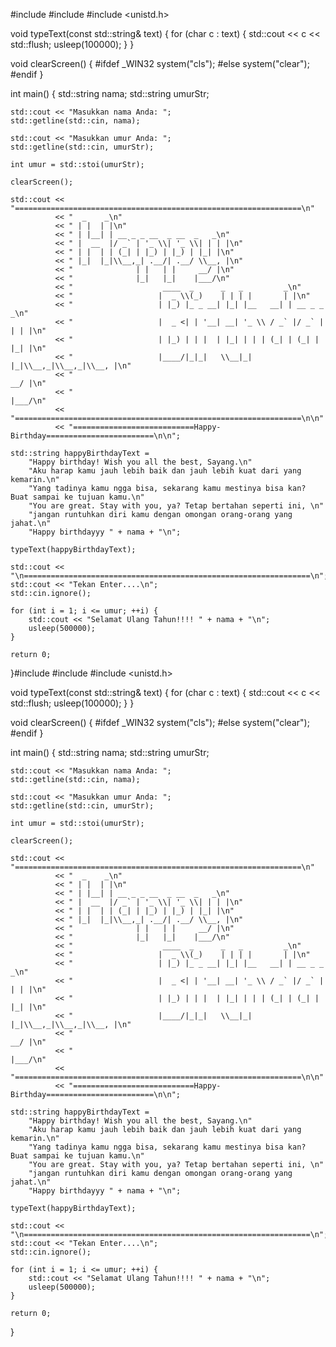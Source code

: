 #include <iostream>
#include <cstdlib>
#include <unistd.h>

void typeText(const std::string& text) {
    for (char c : text) {
        std::cout << c << std::flush;
        usleep(100000); 
    }
}

void clearScreen() {
#ifdef _WIN32
    system("cls");
#else
    system("clear");
#endif
}

int main() {
    std::string nama;
    std::string umurStr;

    std::cout << "Masukkan nama Anda: ";
    std::getline(std::cin, nama);

    std::cout << "Masukkan umur Anda: ";
    std::getline(std::cin, umurStr);

    int umur = std::stoi(umurStr);

    clearScreen();

    std::cout << "================================================================\n"
              << "  _    _\n"
              << " | |  | |\n"
              << " | |__| | __ _ _ __  _ __  _   _\n"
              << " |  __  |/ _` | '_ \\| '_ \\| | | |\n"
              << " | |  | | (_| | |_) | |_) | |_| |\n"
              << " |_|  |_|\\__,_| .__/| .__/ \\__, |\n"
              << "              | |   | |     __/ |\n"
              << "              |_|   |_|    |___/\n"
              << "                    ____  _      _   _         _\n"
              << "                   |  _ \\(_)    | | | |       | |\n"
              << "                   | |_) |_ _ __| |_| |__   __| | __ _ _   _\n"
              << "                   |  _ <| | '__| __| '_ \\ / _` |/ _` | | | |\n"
              << "                   | |_) | | |  | |_| | | | (_| | (_| | |_| |\n"
              << "                   |____/|_|_|   \\__|_| |_|\\__,_|\\__,_|\\__, |\n"
              << "                                                        __/ |\n"
              << "                                                       |___/\n"
              << "================================================================\n\n"
              << "===========================Happy-Birthday========================\n\n";

    std::string happyBirthdayText =
        "Happy birthday! Wish you all the best, Sayang.\n"
        "Aku harap kamu jauh lebih baik dan jauh lebih kuat dari yang kemarin.\n"
        "Yang tadinya kamu ngga bisa, sekarang kamu mestinya bisa kan? Buat sampai ke tujuan kamu.\n"
        "You are great. Stay with you, ya? Tetap bertahan seperti ini, \n"
        "jangan runtuhkan diri kamu dengan omongan orang-orang yang jahat.\n"
        "Happy birthdayyy " + nama + "\n";

    typeText(happyBirthdayText);

    std::cout << "\n================================================================\n";
    std::cout << "Tekan Enter....\n";
    std::cin.ignore(); 

    for (int i = 1; i <= umur; ++i) {
        std::cout << "Selamat Ulang Tahun!!!! " + nama + "\n";
        usleep(500000); 
    }

    return 0;
}#include <iostream>
#include <cstdlib>
#include <unistd.h>

void typeText(const std::string& text) {
    for (char c : text) {
        std::cout << c << std::flush;
        usleep(100000); 
    }
}

void clearScreen() {
#ifdef _WIN32
    system("cls");
#else
    system("clear");
#endif
}

int main() {
    std::string nama;
    std::string umurStr;

    std::cout << "Masukkan nama Anda: ";
    std::getline(std::cin, nama);

    std::cout << "Masukkan umur Anda: ";
    std::getline(std::cin, umurStr);

    int umur = std::stoi(umurStr);

    clearScreen();

    std::cout << "================================================================\n"
              << "  _    _\n"
              << " | |  | |\n"
              << " | |__| | __ _ _ __  _ __  _   _\n"
              << " |  __  |/ _` | '_ \\| '_ \\| | | |\n"
              << " | |  | | (_| | |_) | |_) | |_| |\n"
              << " |_|  |_|\\__,_| .__/| .__/ \\__, |\n"
              << "              | |   | |     __/ |\n"
              << "              |_|   |_|    |___/\n"
              << "                    ____  _      _   _         _\n"
              << "                   |  _ \\(_)    | | | |       | |\n"
              << "                   | |_) |_ _ __| |_| |__   __| | __ _ _   _\n"
              << "                   |  _ <| | '__| __| '_ \\ / _` |/ _` | | | |\n"
              << "                   | |_) | | |  | |_| | | | (_| | (_| | |_| |\n"
              << "                   |____/|_|_|   \\__|_| |_|\\__,_|\\__,_|\\__, |\n"
              << "                                                        __/ |\n"
              << "                                                       |___/\n"
              << "================================================================\n\n"
              << "===========================Happy-Birthday========================\n\n";

    std::string happyBirthdayText =
        "Happy birthday! Wish you all the best, Sayang.\n"
        "Aku harap kamu jauh lebih baik dan jauh lebih kuat dari yang kemarin.\n"
        "Yang tadinya kamu ngga bisa, sekarang kamu mestinya bisa kan? Buat sampai ke tujuan kamu.\n"
        "You are great. Stay with you, ya? Tetap bertahan seperti ini, \n"
        "jangan runtuhkan diri kamu dengan omongan orang-orang yang jahat.\n"
        "Happy birthdayyy " + nama + "\n";

    typeText(happyBirthdayText);

    std::cout << "\n================================================================\n";
    std::cout << "Tekan Enter....\n";
    std::cin.ignore(); 

    for (int i = 1; i <= umur; ++i) {
        std::cout << "Selamat Ulang Tahun!!!! " + nama + "\n";
        usleep(500000); 
    }

    return 0;
}

